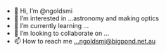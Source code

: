 - 👋 Hi, I’m @ngoldsmi
- 👀 I’m interested in ...astronomy and making optics
- 🌱 I’m currently learning ...
- 💞️ I’m looking to collaborate on ...
- 📫 How to reach me ...ngoldsmi@bigpond.net.au

<!---
ngoldsmi/ngoldsmi is a ✨ special ✨ repository because its `README.md` (this file) appears on your GitHub profile.
You can click the Preview link to take a look at your changes.
--->
